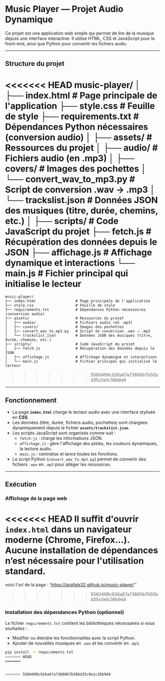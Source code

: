 # Music Player — Projet Audio Dynamique

Ce projet est une application web simple qui permet de lire de la musique depuis une interface interactive. Il utilise HTML, CSS et JavaScript pour le front-end, ainsi que Python pour convertir les fichiers audio.

---

## Structure du projet

<<<<<<< HEAD
music-player/
│
├── index.html # Page principale de l'application
├── style.css # Feuille de style
├── requirements.txt # Dépendances Python nécessaires (conversion audio)
│
├── assets/ # Ressources du projet
│ ├── audio/ # Fichiers audio (en .mp3)
│ ├── covers/ # Images des pochettes
│ └── convert_wav_to_mp3.py # Script de conversion .wav → .mp3
│ └── trackslist.json # Données JSON des musiques (titre, durée, chemins, etc.)
│
├── scripts/ # Code JavaScript du projet
 ├── fetch.js # Récupération des données depuis le JSON
 ├── affichage.js # Affichage dynamique et interactions
 └── main.js # Fichier principal qui initialise le lecteur
=======
```
music-player/
├── index.html                  # Page principale de l'application
├── style.css                   # Feuille de style
├── requirements.txt            # Dépendances Python nécessaires (conversion audio)
├── assets/                     # Ressources du projet
│   ├── audio/                  # Fichiers audio (en .mp3)
│   ├── covers/                 # Images des pochettes
│   ├── convert_wav_to_mp3.py   # Script de conversion .wav → .mp3
│   └── trackslist.json         # Données JSON des musiques (titre, durée, chemins, etc.)
├── scripts/                    # Code JavaScript du projet
│   ├── fetch.js                # Récupération des données depuis le JSON
│   ├── affichage.js            # Affichage dynamique et interactions
│   └── main.js                 # Fichier principal qui initialise le lecteur
```

>>>>>>> 5560499c926a67a73660b7b50bd35c0e1c36b9d4


---

## Fonctionnement

- La page **`index.html`** charge le lecteur audio avec une interface stylisée en **CSS**.
- Les données (titre, durée, fichiers audio, pochettes) sont chargées dynamiquement depuis le fichier **`assets/trackslist.json`**.
- Les scripts JavaScript sont organisés comme suit :
  - `fetch.js` : charge les informations JSON.
  - `affichage.js` : gère l'affichage des pistes, les couleurs dynamiques, la lecture audio.
  - `main.js` : centralise et lance toutes les fonctions.
- Le script Python (`convert_wav_to_mp3.py`) permet de convertir des fichiers `.wav` en `.mp3` pour alléger les ressources.

---

## Exécution

### Affichage de la page web
<<<<<<< HEAD
Il suffit **d'ouvrir `index.html` dans un navigateur** moderne (Chrome, Firefox...).  
Aucune installation de dépendances n’est nécessaire **pour l'utilisation standard**.
=======
voici l'url de la page : 'https://larafale32.github.io/music-player/''
>>>>>>> 5560499c926a67a73660b7b50bd35c0e1c36b9d4

### Installation des dépendances Python (optionnel)
Le fichier `requirements.txt` contient les bibliothèques nécessaires si vous souhaitez :
- Modifier ou étendre les fonctionnalités avec le script Python.
- Ajouter de nouvelles musiques en `.wav` et les convertir en `.mp3`.

```bash
pip install -r requirements.txt
<<<<<<< HEAD
=======


>>>>>>> 5560499c926a67a73660b7b50bd35c0e1c36b9d4
